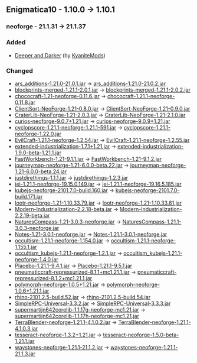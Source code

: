 ## Enigmatica10 - 1.10.0 -> 1.10.1

### neoforge - 21.1.31 -> 21.1.37

### Added

  * [Deeper and Darker](https://www.curseforge.com/minecraft/mc-mods/deeperdarker) (by [KyaniteMods](https://www.curseforge.com/members/KyaniteMods/projects))

### Changed

  * [ars_additions-1.21.0-21.0.1.jar](https://www.curseforge.com/minecraft/mc-mods/ars-additions/files/5678987) -> [ars_additions-1.21.0-21.0.2.jar](https://www.curseforge.com/minecraft/mc-mods/ars-additions/files/5698511)
  * [blockprints-merged-1.21.1-2.0.1.jar](https://www.curseforge.com/minecraft/mc-mods/block-prints/files/5654882) -> [blockprints-merged-1.21.1-2.0.2.jar](https://www.curseforge.com/minecraft/mc-mods/block-prints/files/5696192)
  * [chococraft-1.21-neoforge-0.11.6.jar](https://www.curseforge.com/minecraft/mc-mods/chococraft/files/5609093) -> [chococraft-1.21.1-neoforge-0.11.8.jar](https://www.curseforge.com/minecraft/mc-mods/chococraft/files/5690334)
  * [ClientSort-NeoForge-1.21-0.8.0.jar](https://www.curseforge.com/minecraft/mc-mods/clientsort/files/5594672) -> [ClientSort-NeoForge-1.21-0.9.0.jar](https://www.curseforge.com/minecraft/mc-mods/clientsort/files/5693728)
  * [CraterLib-NeoForge-1.21-2.0.3.jar](https://www.curseforge.com/minecraft/mc-mods/craterlib/files/5614811) -> [CraterLib-NeoForge-1.21-2.1.0.jar](https://www.curseforge.com/minecraft/mc-mods/craterlib/files/5700044)
  * [curios-neoforge-9.0.7+1.21.jar](https://www.curseforge.com/minecraft/mc-mods/curios-continuation/files/5657610) -> [curios-neoforge-9.0.9+1.21.jar](https://www.curseforge.com/minecraft/mc-mods/curios-continuation/files/5690713)
  * [cyclopscore-1.21.1-neoforge-1.21.1-591.jar](https://www.curseforge.com/minecraft/mc-mods/cyclops-core/files/5683768) -> [cyclopscore-1.21.1-neoforge-1.22.0.jar](https://www.curseforge.com/minecraft/mc-mods/cyclops-core/files/5692554)
  * [EvilCraft-1.21.1-neoforge-1.2.54.jar](https://www.curseforge.com/minecraft/mc-mods/evilcraft/files/5683804) -> [EvilCraft-1.21.1-neoforge-1.2.55.jar](https://www.curseforge.com/minecraft/mc-mods/evilcraft/files/5695003)
  * [extended-industrialization-1.7.1+1.21.jar](https://www.curseforge.com/minecraft/mc-mods/extended-industrialization/files/5670327) -> [extended-industrialization-1.9.0-beta-1.21.1.jar](https://www.curseforge.com/minecraft/mc-mods/extended-industrialization/files/5699553)
  * [FastWorkbench-1.21-9.1.1.jar](https://www.curseforge.com/minecraft/mc-mods/fastworkbench/files/5524986) -> [FastWorkbench-1.21-9.1.2.jar](https://www.curseforge.com/minecraft/mc-mods/fastworkbench/files/5670423)
  * [journeymap-neoforge-1.21-6.0.0-beta.22.jar](https://www.curseforge.com/minecraft/mc-mods/journeymap/files/5672398) -> [journeymap-neoforge-1.21-6.0.0-beta.24.jar](https://www.curseforge.com/minecraft/mc-mods/journeymap/files/5698194)
  * [justdirethings-1.1.1.jar](https://www.curseforge.com/minecraft/mc-mods/just-dire-things/files/5660747) -> [justdirethings-1.2.3.jar](https://www.curseforge.com/minecraft/mc-mods/just-dire-things/files/5693085)
  * [jei-1.21.1-neoforge-19.15.0.149.jar](https://www.curseforge.com/minecraft/mc-mods/jei/files/5683094) -> [jei-1.21.1-neoforge-19.16.5.185.jar](https://www.curseforge.com/minecraft/mc-mods/jei/files/5700879)
  * [kubejs-neoforge-2101.7.0-build.160.jar](https://www.curseforge.com/minecraft/mc-mods/kubejs/files/5676607) -> [kubejs-neoforge-2101.7.0-build.171.jar](https://www.curseforge.com/minecraft/mc-mods/kubejs/files/5701155)
  * [lootr-neoforge-1.21-1.10.33.79.jar](https://www.curseforge.com/minecraft/mc-mods/lootr/files/5667203) -> [lootr-neoforge-1.21-1.10.33.81.jar](https://www.curseforge.com/minecraft/mc-mods/lootr/files/5694003)
  * [Modern-Industrialization-2.2.18-beta.jar](https://www.curseforge.com/minecraft/mc-mods/modern-industrialization/files/5663677) -> [Modern-Industrialization-2.2.19-beta.jar](https://www.curseforge.com/minecraft/mc-mods/modern-industrialization/files/5691902)
  * [NaturesCompass-1.21-3.0.3-neoforge.jar](https://www.curseforge.com/minecraft/mc-mods/natures-compass/files/5474686) -> [NaturesCompass-1.21.1-3.0.3-neoforge.jar](https://www.curseforge.com/minecraft/mc-mods/natures-compass/files/5696042)
  * [Notes-1.21-3.0.1-neoforge.jar](https://www.curseforge.com/minecraft/mc-mods/notes/files/5474813) -> [Notes-1.21.1-3.0.1-neoforge.jar](https://www.curseforge.com/minecraft/mc-mods/notes/files/5696107)
  * [occultism-1.21.1-neoforge-1.154.0.jar](https://www.curseforge.com/minecraft/mc-mods/occultism/files/5680011) -> [occultism-1.21.1-neoforge-1.155.1.jar](https://www.curseforge.com/minecraft/mc-mods/occultism/files/5700587)
  * [occultism_kubejs-1.21.1-neoforge-1.2.1.jar](https://www.curseforge.com/minecraft/mc-mods/occultism-kubejs/files/5677032) -> [occultism_kubejs-1.21.1-neoforge-1.4.0.jar](https://www.curseforge.com/minecraft/mc-mods/occultism-kubejs/files/5689738)
  * [Placebo-1.21.1-9.4.1.jar](https://www.curseforge.com/minecraft/mc-mods/placebo/files/5626449) -> [Placebo-1.21.1-9.5.1.jar](https://www.curseforge.com/minecraft/mc-mods/placebo/files/5687831)
  * [pneumaticcraft-repressurized-8.1.1+mc1.21.1.jar](https://www.curseforge.com/minecraft/mc-mods/pneumaticcraft-repressurized/files/5680351) -> [pneumaticcraft-repressurized-8.1.2+mc1.21.1.jar](https://www.curseforge.com/minecraft/mc-mods/pneumaticcraft-repressurized/files/5698172)
  * [polymorph-neoforge-1.0.5+1.21.jar](https://www.curseforge.com/minecraft/mc-mods/polymorph/files/5550094) -> [polymorph-neoforge-1.0.6+1.21.1.jar](https://www.curseforge.com/minecraft/mc-mods/polymorph/files/5696658)
  * [rhino-2101.2.5-build.52.jar](https://www.curseforge.com/minecraft/mc-mods/rhino/files/5671928) -> [rhino-2101.2.5-build.54.jar](https://www.curseforge.com/minecraft/mc-mods/rhino/files/5691686)
  * [SimpleRPC-Universal-3.3.2.jar](https://www.curseforge.com/minecraft/mc-mods/simple-discord-rpc/files/5521178) -> [SimpleRPC-Universal-3.3.3.jar](https://www.curseforge.com/minecraft/mc-mods/simple-discord-rpc/files/5700073)
  * [supermartijn642corelib-1.1.17g-neoforge-mc1.21.jar](https://www.curseforge.com/minecraft/mc-mods/supermartijn642s-core-lib/files/5677081) -> [supermartijn642corelib-1.1.17h-neoforge-mc1.21.jar](https://www.curseforge.com/minecraft/mc-mods/supermartijn642s-core-lib/files/5692293)
  * [TerraBlender-neoforge-1.21.1-4.1.0.2.jar](https://www.curseforge.com/minecraft/mc-mods/terrablender-neoforge/files/5675858) -> [TerraBlender-neoforge-1.21.1-4.1.0.3.jar](https://www.curseforge.com/minecraft/mc-mods/terrablender-neoforge/files/5685546)
  * [tesseract-neoforge-1.3.2+1.21.jar](https://www.curseforge.com/minecraft/mc-mods/tesseract-api-neoforge/files/5676578) -> [tesseract-neoforge-1.5.0-beta-1.21.1.jar](https://www.curseforge.com/minecraft/mc-mods/tesseract-api-neoforge/files/5699538)
  * [waystones-neoforge-1.21.1-21.1.2.jar](https://www.curseforge.com/minecraft/mc-mods/waystones/files/5676529) -> [waystones-neoforge-1.21.1-21.1.3.jar](https://www.curseforge.com/minecraft/mc-mods/waystones/files/5688716)

